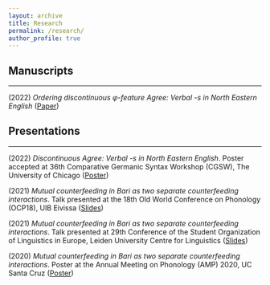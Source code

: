 ```yaml
---
layout: archive
title: Research
permalink: /research/
author_profile: true
---
```


## Manuscripts
---
(2022) *Ordering discontinuous &phi;-feature Agree: Verbal -s in North Eastern English* ([Paper](https://rosafritzsche.de/files/fritzsche-vbls-aug2022.pdf))

## Presentations
---
(2022) *Discontinuous Agree: Verbal -s in North Eastern English*. Poster accepted at 36th Comparative Germanic Syntax Workshop (CGSW), The University of Chicago ([Poster](https://rosafritzsche.de/files/fritzsche-cgsw36.pdf))

(2021) *Mutual counterfeeding in Bari as two separate counterfeeding interactions*. Talk presented at the 18th Old World Conference on Phonology (OCP18), UIB Eivissa ([Slides](https://rosafritzsche.de/files/fritzsche-mcf-slides.pdf))

(2021) *Mutual counterfeeding in Bari as two separate counterfeeding interactions*. Talk presented at 29th Conference of the Student Organization of Linguistics in Europe, Leiden University Centre for Linguistics ([Slides](https://rosafritzsche.de/files/fritzsche-mcf-slides.pdf))

(2020) *Mutual counterfeeding in Bari as two separate counterfeeding interactions*. Poster at the Annual Meeting on Phonology (AMP) 2020, UC Santa Cruz ([Poster](https://rosafritzsche.de/files/fritzsche-mcf-amp2020.pdf))
